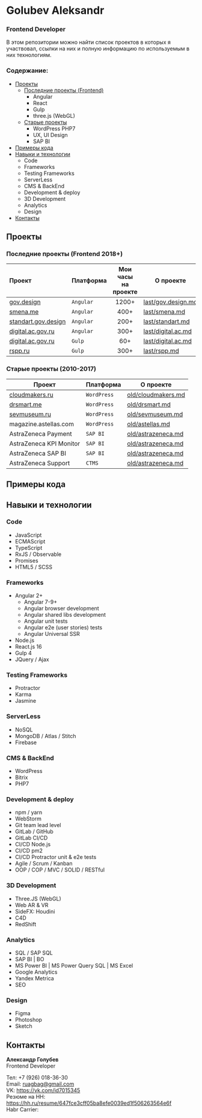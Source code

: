 # Golubev Aleksandr
### Frontend Developer
В этом репозитории можно найти список проектов в которых я участвовал,
ссылки на них и полную информацию по используемым в них технологиям. 

### Содержание:
+ [Проекты](#last)
    + [Последние проекты (Frontend)](#last)
        + Angular
        + React
        + Gulp   
        + three.js (WebGL)
    + [Старые проекты](#old)
        + WordPress PHP7
        + UX, UI Design
        + SAP BI
+ [Примеры кода](#examples)
+ [Навыки и технологии](#skills)
    + Code
    + Frameworks
    + Testing Frameworks
    + ServerLess
    + CMS & BackEnd
    + Development & deploy
    + 3D Development
    + Analytics
    + Design
+ [Контакты](#contacts)

## <a name="last"></a> Проекты
### Последние проекты (Frontend 2018+)
Проект|Платформа|Мои часы <br>на проекте|О проекте
:-----|---------|:---------------------:|---------
[gov.design](http://gov.design/) |`Angular`|1200+| [last/gov.design.md](last/gov.design.md)
[smena.me](http://smena.me/) |`Angular`| 400+ | [last/smena.md](last/smena.md)
[standart.gov.design](http://standart.gov.design/) |`Angular`| 200+ | [last/standart.md](last/standart.md)
[digital.ac.gov.ru](https://digital.ac.gov.ru/) |`Angular`| 300+ |[last/digital.ac.md](last/digital.ac.md)
[digital.ac.gov.ru](https://digital.ac.gov.ru/) |`Gulp`| 60+ | [last/digital.ac.md](last/digital.ac.md)
[rspp.ru](http://www.rspp.ru/) |`Gulp`| 300+ | [last/rspp.md](last/rspp.md)|


### <a name="old"></a> Старые проекты (2010-2017)
Проект|Платформа|О проекте
------|---------|---------
[cloudmakers.ru](https://cloudmakers.ru/) | `WordPress` | [old/cloudmakers.md](old/cloudmakers.md)
[drsmart.me](https://drsmart.me/) | `WordPress` | [old/drsmart.md](old/drsmart.md)
[sevmuseum.ru](http://sevmuseum.ru/) | `WordPress` | [old/sevmuseum.md](old/sevmuseum.md)
magazine.astellas.com | `WordPress` | [old/astellas.md](old/astellas.md)
AstraZeneca Payment | `SAP BI` | [old/astrazeneca.md](old/astrazeneca.md)
AstraZeneca KPI Monitor | `SAP BI` | [old/astrazeneca.md](old/astrazeneca.md)
AstraZeneca SAP BI | `SAP BI` | [old/astrazeneca.md](old/astrazeneca.md)
AstraZeneca Support | `CTMS` | [old/astrazeneca.md](old/astrazeneca.md)

## <a name="examples"></a> Примеры кода

## <a name="skills"></a> Навыки и технологии
### Code
+ JavaScript
+ ECMAScript 
+ TypeScript
+ RxJS / Observable 
+ Promises
+ HTML5 / SCSS

### Frameworks
+ Angular 2+
  + Angular 7-9+
  + Angular browser development
  + Angular shared libs development 
  + Angular unit tests 
  + Angular e2e (user stories) tests
  + Angular Universal SSR
+ Node.js
+ React.js 16
+ Gulp 4
+ JQuery / Ajax

### Testing Frameworks
+ Protractor
+ Karma
+ Jasmine

### ServerLess
+ NoSQL
+ MongoDB / Atlas / Stitch
+ Firebase

### CMS & BackEnd
+ WordPress
+ Bitrix
+ PHP7

### Development & deploy
+ npm / yarn
+ WebStorm
+ Git team lead level
+ GitLab / GitHub
+ GitLab CI/CD 
+ CI/CD Node.js 
+ CI/CD pm2
+ CI/CD Protractor unit & e2e tests
+ Agile / Scrum / Kanban
+ OOP / COP / MVC / SOLID / RESTful

### 3D Development
+ Three.JS (WebGL) 
+ Web AR & VR
+ SideFX: Houdini
+ C4D
+ RedShift

### Analytics
+ SQL / SAP SQL
+ SAP BI | BO
+ MS Power BI | MS Power Query SQL | MS Excel
+ Google Analytics
+ Yandex Metrica
+ SEO

### Design
+ Figma
+ Photoshop
+ Sketch

## <a name="contacts"></a> Контакты

**Александр Голубев** <br>
Frontend Developer

Тел: +7 (926) 018-36-30 <br>
Email: ruagbag@gmail.com <br>
VK: https://vk.com/id7015345 <br>
Резюме на HH: https://hh.ru/resume/647fce3cff05ba8efe0039ed1f506263564e6f <br>
Habr Carrier: 

